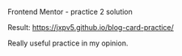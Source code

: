 Frontend Mentor - practice 2 solution

Result:
https://jxpv5.github.io/blog-card-practice/

Really useful practice in my opinion.